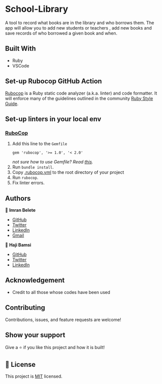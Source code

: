 # School-Library

A tool to record what books are in the library and who borrows them. The app will allow you to add new students or teachers , add new books and save records of who borrowed a given book and when.

## Built With

- Ruby
- VSCode

## Set-up Rubocop GitHub Action

[Rubocop](https://www.rubocop.org/) is a Ruby static code analyzer (a.k.a. linter) and code formatter. It will enforce many of the guidelines outlined in the community [Ruby Style Guide](https://rubystyle.guide/).

## Set-up linters in your local env

### [RuboCop](https://docs.rubocop.org/en/stable/)

1. Add this line to the `Gemfile`
   ```
   gem 'rubocop', '>= 1.0', '< 2.0'
   ```
   _not sure how to use Gemfile? Read [this](https://bundler.io/v1.15/guides/bundler_setup.html)._
2. Run `bundle install`.
3. Copy [.rubocop.yml](./.rubocop.yml) to the root directory of your project
4. Run `rubocop`.
5. Fix linter errors.

## Authors

👤 **Imran Belete**

- [GitHub](https://github.com/iBel251)
- [Twitter](https://twitter.com/ImranBel251)
- [LinkedIn](https://www.linkedin.com/in/imran-belete/)
- [Gmail](mailto:ibbimran7@gmail.com)

👤 **Haji Bamsi**

- [GitHub](https://github.com/bamsi)
- [Twitter](https://twitter.com/bamsi)
- [LinkedIn](https://www.linkedin.com/in/bamsi)

## Acknowledgement

- Credit to all those whose codes have been used

## Contributing

Contributions, issues, and feature requests are welcome!

## Show your support

Give a ⭐ if you like this project and how it is built!

## 📝 License

This project is [MIT](https://github.com/microverseinc/readme-template/blob/master/MIT.md) licensed.
